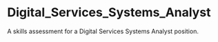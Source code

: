 # Digital_Services_Systems_Analyst
A skills assessment for a Digital Services Systems Analyst position.
